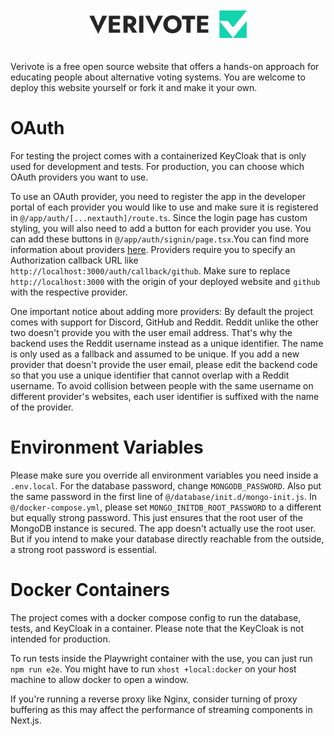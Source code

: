 <br>
<br>
<div align="center">
  <picture>
    <source media="(prefers-color-scheme: dark)" srcset="public/verivote_logo_dark.svg">
    <source media="(prefers-color-scheme: light)" srcset="public/verivote_logo.svg">
    <img src="public/verivote_logo.svg" alt="" width="50%" height="50%">
  </picture>
</div>
<br>
<br>
Verivote is a free open source website that offers a hands-on approach for educating people about
alternative voting systems. You are welcome to deploy this website yourself or fork it and make it your own.

# OAuth

For testing the project comes with a containerized KeyCloak that is only used for development and tests.
For production, you can choose which OAuth providers you want to use.

To use an OAuth provider, you need to register the app in the developer portal of each provider you
would like to use and make sure it is registered in `@/app/auth/[...nextauth]/route.ts`. Since the login page has
custom styling, you will also need to add a button for each provider you use. You can add these buttons in
`@/app/auth/signin/page.tsx`.You can find more information about providers
[here](https://next-auth.js.org/configuration/providers/oauth#built-in-providers).
Providers require you to specify an Authorization callback URL like `http://localhost:3000/auth/callback/github`.
Make sure to replace `http://localhost:3000` with the origin of your deployed website and `github` with the respective
provider.

One important notice about adding more providers: By default the project comes with support for Discord, GitHub and Reddit.
Reddit unlike the other two doesn't provide you with the user email address. That's why the backend uses the Reddit
username instead as a unique identifier. The name is only used as a fallback and assumed to be unique. If you add a new
provider that doesn't provide the user email, please edit the backend code so that you use a unique identifier that
cannot overlap with a Reddit username. To avoid collision between people with the same username on different provider's
websites, each user identifier is suffixed with the name of the provider.

# Environment Variables
Please make sure you override all environment variables you need inside a `.env.local`. For the database password, 
change `MONGODB_PASSWORD`. Also put the same password in the first line of `@/database/init.d/mongo-init.js`. In 
`@/docker-compose.yml`, please set `MONGO_INITDB_ROOT_PASSWORD` to a different but equally strong password. This just 
ensures that the root user of the MongoDB instance is secured. The app doesn't actually use the root user. But if you 
intend to make your database directly reachable from the outside, a strong root password is essential.


# Docker Containers
The project comes with a docker compose config to run the database, tests, and KeyCloak in a container. Please note that
the KeyCloak is not intended for production.

To run tests inside the Playwright container with the use, you can just run `npm run e2e`. You might have to run
`xhost +local:docker` on your host machine to allow docker to open a window.

If you're running a reverse proxy like Nginx, consider turning of proxy buffering as this may affect
the performance of streaming components in Next.js.